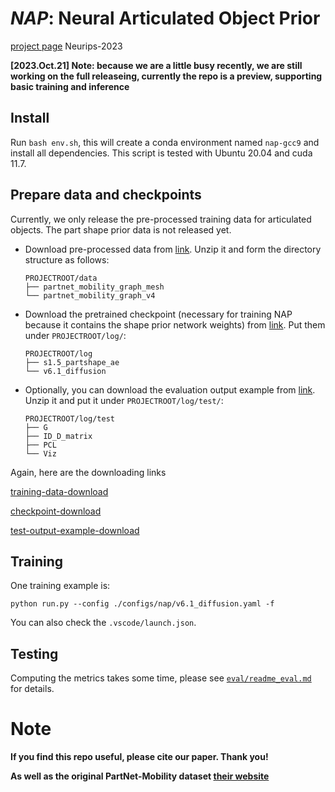 # *NAP*: Neural Articulated Object Prior

[project page](https://www.cis.upenn.edu/~leijh/) Neurips-2023

**[2023.Oct.21] Note: because we are a little busy recently, we are still working on the full releaseing, currently the repo is a preview, supporting basic training and inference**

## Install

Run `bash env.sh`, this will create a conda environment named `nap-gcc9` and install all dependencies. This script is tested with Ubuntu 20.04 and cuda 11.7.

## Prepare data and checkpoints

Currently, we only release the pre-processed training data for articulated objects. The part shape prior data is not released yet.

- Download pre-processed data from [link](https://drive.google.com/file/d/1XCE0YadL8LaXCJCkl8TTnYAIlPjIZnsB/view?usp=sharing). Unzip it and form the directory structure as follows:

    ```
    PROJECTROOT/data
    ├── partnet_mobility_graph_mesh
    └── partnet_mobility_graph_v4
    ```

- Download the pretrained checkpoint (necessary for training NAP because it contains the shape prior network weights) from [link](https://drive.google.com/file/d/1v5PYwWCevhoRjjn8-Wh5ThVIOr6aouXQ/view?usp=sharing). Put them under `PROJECTROOT/log/`:
  
    ```
    PROJECTROOT/log
    ├── s1.5_partshape_ae
    └── v6.1_diffusion
    ```

- Optionally, you can download the evaluation output example from [link](https://drive.google.com/file/d/11sxvJ4sP3TOEHRLVw44-uO_u2dPpuURg/view?usp=sharing). Unzip it and put it under `PROJECTROOT/log/test/`:

    ```
    PROJECTROOT/log/test
    ├── G
    ├── ID_D_matrix
    ├── PCL
    └── Viz
    ```

Again, here are the downloading links

[training-data-download](https://drive.google.com/file/d/1XCE0YadL8LaXCJCkl8TTnYAIlPjIZnsB/view?usp=sharing)

[checkpoint-download](https://drive.google.com/file/d/1v5PYwWCevhoRjjn8-Wh5ThVIOr6aouXQ/view?usp=sharing)

[test-output-example-download](https://drive.google.com/file/d/11sxvJ4sP3TOEHRLVw44-uO_u2dPpuURg/view?usp=sharing)

## Training

One training example is:

```shell
python run.py --config ./configs/nap/v6.1_diffusion.yaml -f
```
You can also check the `.vscode/launch.json`.

## Testing

Computing the metrics takes some time, please see [`eval/readme_eval.md`](./eval/readme_eval.md) for details.


# Note

**If you find this repo useful, please cite our paper. Thank you!**

**As well as the original PartNet-Mobility dataset [their website](https://sapien.ucsd.edu/)**
